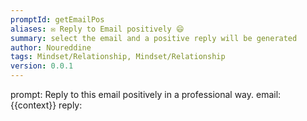 ```yaml
---
promptId: getEmailPos
aliases: ✉️ Reply to Email positively 😄
summary: select the email and a positive reply will be generated
author: Noureddine
tags: Mindset/Relationship, Mindset/Relationship
version: 0.0.1
---
```

prompt:
Reply to this email positively in a professional way. 
email: 
{{context}}
reply: